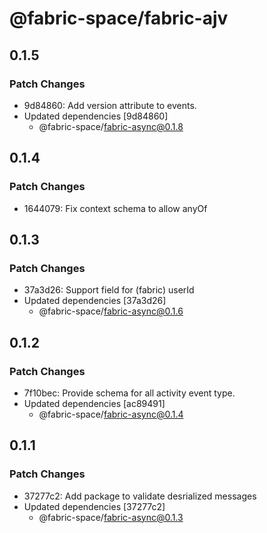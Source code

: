 # @fabric-space/fabric-ajv

## 0.1.5

### Patch Changes

- 9d84860: Add version attribute to events.
- Updated dependencies [9d84860]
  - @fabric-space/fabric-async@0.1.8

## 0.1.4

### Patch Changes

- 1644079: Fix context schema to allow anyOf

## 0.1.3

### Patch Changes

- 37a3d26: Support field for (fabric) userId
- Updated dependencies [37a3d26]
  - @fabric-space/fabric-async@0.1.6

## 0.1.2

### Patch Changes

- 7f10bec: Provide schema for all activity event type.
- Updated dependencies [ac89491]
  - @fabric-space/fabric-async@0.1.4

## 0.1.1

### Patch Changes

- 37277c2: Add package to validate desrialized messages
- Updated dependencies [37277c2]
  - @fabric-space/fabric-async@0.1.3

